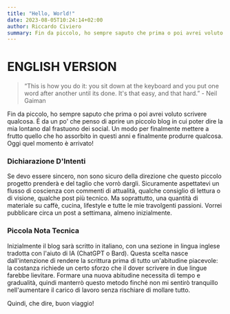 ```yaml
---
title: "Hello, World!"
date: 2023-08-05T10:24:14+02:00
author: Riccardo Civiero
summary: Fin da piccolo, ho sempre saputo che prima o poi avrei voluto scrivere qualcosa. È da un po' che penso di aprire un piccolo blog in cui poter dire la mia lontano dal frastuono dei social.
---
```


# ENGLISH VERSION



> “This is how you do it: you sit down at the keyboard and you put one word after another
>  until its done. It's that easy, and that hard.” - Neil Gaiman



Fin da piccolo, ho sempre saputo che prima o poi avrei voluto scrivere qualcosa. È da un po' che penso di aprire un piccolo blog in cui poter dire la mia lontano dal frastuono dei social. Un modo per finalmente mettere a frutto quello che ho assorbito in questi anni e finalmente produrre qualcosa.
Oggi quel momento è arrivato!

### Dichiarazione D'Intenti
Se devo essere sincero, non sono sicuro della direzione che questo piccolo progetto prenderà e del taglio che vorrò dargli.
Sicuramente aspettatevi un flusso di coscienza con commenti di attualità, qualche consiglio di lettura o di visione, qualche post più tecnico. Ma soprattutto, una quantità di materiale su caffè, cucina, lifestyle e tutte le mie travolgenti passioni.
Vorrei pubblicare circa un post a settimana, almeno inizialmente.

### Piccola Nota Tecnica
Inizialmente il blog sarà scritto in italiano, con una sezione in lingua inglese tradotta con l'aiuto di IA (ChatGPT o Bard). Questa scelta nasce dall'intenzione di rendere la scrittura prima di tutto un'abitudine piacevole: la costanza richiede un certo sforzo che il dover scrivere in due lingue farebbe lievitare. Formare una nuova abitudine necessita di tempo e gradualità, quindi manterrò questo metodo finché non mi sentirò tranquillo nell'aumentare il carico di lavoro senza rischiare di mollare tutto.

Quindi, che dire, buon viaggio!


